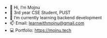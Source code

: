 - 👋 Hi, I’m Mojnu
- 👀 3rd year CSE Student, PUST
- 🌱 I’m currently learning backend development
- 📫 Email: learnwithmojnu@gmail.com
- 💻 Portfolio: https://mojnu.tech

<!---
learnwithmojnu/learnwithmojnu is a ✨ special ✨ repository because its `README.md` (this file) appears on your GitHub profile.
You can click the Preview link to take a look at your changes.
--->
